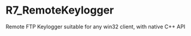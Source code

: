 R7_RemoteKeylogger
==================

Remote FTP Keylogger suitable for any win32 client, with native C++ API
